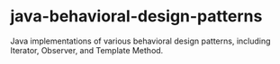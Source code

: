 # java-behavioral-design-patterns
Java implementations of various behavioral design patterns, including Iterator, Observer, and Template Method.
